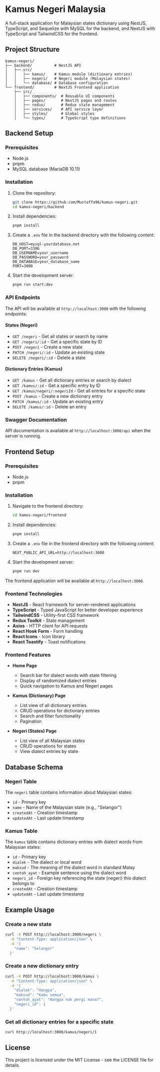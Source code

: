 # Kamus Negeri Malaysia

A full-stack application for Malaysian states dictionary using NestJS, TypeScript, and Sequelize with MySQL for the backend, and NextJS with TypeScript and TailwindCSS for the frontend.

## Project Structure

```
kamus-negeri/
├── backend/          # NestJS API
│   ├── src/
│   │   ├── kamus/    # Kamus module (dictionary entries)
│   │   ├── negeri/   # Negeri module (Malaysian states)
│   │   └── database/ # Database configuration
└── frontend/         # NextJS Frontend application
    ├── src/
    │   ├── components/  # Reusable UI components
    │   ├── pages/       # NextJS pages and routes
    │   ├── redux/       # Redux state management
    │   ├── services/    # API service layer
    │   ├── styles/      # Global styles
    │   └── types/       # TypeScript type definitions
```

## Backend Setup

### Prerequisites

- Node.js
- pnpm
- MySQL database (MariaDB 10.11)

### Installation

1. Clone the repository:
   ```bash
   git clone https://github.com/Mustaffa96/kamus-negeri.git
   cd kamus-negeri/backend
   ```

2. Install dependencies:
   ```bash
   pnpm install
   ```

3. Create a `.env` file in the backend directory with the following content:
   ```
   DB_HOST=mysql-yourdatabase.net
   DB_PORT=3306
   DB_USERNAME=your_username
   DB_PASSWORD=your_password
   DB_DATABASE=your_database_name
   PORT=3000
   ```

4. Start the development server:
   ```bash
   pnpm run start:dev
   ```

### API Endpoints

The API will be available at `http://localhost:3000` with the following endpoints:

#### States (Negeri)

- `GET /negeri` - Get all states or search by name
- `GET /negeri/:id` - Get a specific state by ID
- `POST /negeri` - Create a new state
- `PATCH /negeri/:id` - Update an existing state
- `DELETE /negeri/:id` - Delete a state

#### Dictionary Entries (Kamus)

- `GET /kamus` - Get all dictionary entries or search by dialect
- `GET /kamus/:id` - Get a specific entry by ID
- `GET /kamus/negeri/:negeriId` - Get all entries for a specific state
- `POST /kamus` - Create a new dictionary entry
- `PATCH /kamus/:id` - Update an existing entry
- `DELETE /kamus/:id` - Delete an entry

### Swagger Documentation

API documentation is available at `http://localhost:3000/api` when the server is running.

## Frontend Setup

### Prerequisites

- Node.js
- pnpm

### Installation

1. Navigate to the frontend directory:
   ```bash
   cd kamus-negeri/frontend
   ```

2. Install dependencies:
   ```bash
   pnpm install
   ```

3. Create a `.env` file in the frontend directory with the following content:
   ```
   NEXT_PUBLIC_API_URL=http://localhost:3000
   ```

4. Start the development server:
   ```bash
   pnpm run dev
   ```

The frontend application will be available at `http://localhost:3000`.

### Frontend Technologies

- **NextJS** - React framework for server-rendered applications
- **TypeScript** - Typed JavaScript for better developer experience
- **TailwindCSS** - Utility-first CSS framework
- **Redux Toolkit** - State management
- **Axios** - HTTP client for API requests
- **React Hook Form** - Form handling
- **React Icons** - Icon library
- **React Toastify** - Toast notifications

### Frontend Features

- **Home Page**
  - Search bar for dialect words with state filtering
  - Display of randomized dialect entries
  - Quick navigation to Kamus and Negeri pages

- **Kamus (Dictionary) Page**
  - List view of all dictionary entries
  - CRUD operations for dictionary entries
  - Search and filter functionality
  - Pagination

- **Negeri (States) Page**
  - List view of all Malaysian states
  - CRUD operations for states
  - View dialect entries by state

## Database Schema

### Negeri Table

The `negeri` table contains information about Malaysian states:

- `id` - Primary key
- `name` - Name of the Malaysian state (e.g., "Selangor")
- `createdAt` - Creation timestamp
- `updatedAt` - Last update timestamp

### Kamus Table

The `kamus` table contains dictionary entries with dialect words from Malaysian states:

- `id` - Primary key
- `dialek` - The dialect or local word
- `maksud` - The meaning of the dialect word in standard Malay
- `contoh_ayat` - Example sentence using the dialect word
- `negeri_id` - Foreign key referencing the state (negeri) this dialect belongs to
- `createdAt` - Creation timestamp
- `updatedAt` - Last update timestamp

## Example Usage

### Create a new state

```bash
curl -X POST http://localhost:3000/negeri \
  -H "Content-Type: application/json" \
  -d '{
    "name": "Selangor"
  }'
```

### Create a new dictionary entry

```bash
curl -X POST http://localhost:3000/kamus \
  -H "Content-Type: application/json" \
  -d '{
    "dialek": "Hangpa",
    "maksud": "Kamu semua",
    "contoh_ayat": "Hangpa nak pergi mana?",
    "negeri_id": 1
  }'
```

### Get all dictionary entries for a specific state

```bash
curl http://localhost:3000/kamus/negeri/1
```

## License

This project is licensed under the MIT License - see the LICENSE file for details.
